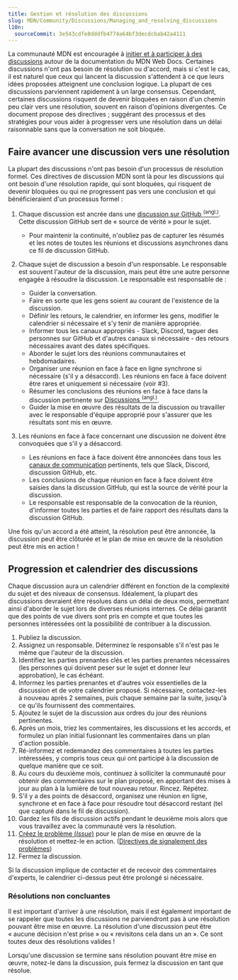 ```yaml
---
title: Gestion et résolution des discussions
slug: MDN/Community/Discussions/Managing_and_resolving_discussions
l10n:
  sourceCommit: 3e543cdfe8dddfb4774a64bf3decdcbab42a4111
---
```


La communauté MDN est encouragée à [initier et à participer à des discussions](/fr/docs/MDN/Community/Discussions) autour de la documentation du MDN Web Docs. Certaines discussions n'ont pas besoin de résolution ou d'accord, mais si c'est le cas, il est naturel que ceux qui lancent la discussion s'attendent à ce que leurs idées proposées atteignent une conclusion logique. La plupart de ces discussions parviennent rapidement à un large consensus. Cependant, certaines discussions risquent de devenir bloquées en raison d'un chemin peu clair vers une résolution, souvent en raison d'opinions divergentes. Ce document propose des directives&nbsp;; suggérant des processus et des stratégies pour vous aider à progresser vers une résolution dans un délai raisonnable sans que la conversation ne soit bloquée.

## Faire avancer une discussion vers une résolution

La plupart des discussions n'ont pas besoin d'un processus de résolution formel. Ces directives de discussion MDN sont là pour les discussions qui ont besoin d'une résolution rapide, qui sont bloquées, qui risquent de devenir bloquées ou qui ne progressent pas vers une conclusion et qui bénéficieraient d'un processus formel&nbsp;:

1. Chaque discussion est ancrée dans une [discussion sur GitHub <sup>(angl.)</sup>](https://github.com/orgs/mdn/discussions). Cette discussion GitHub sert de «&nbsp;source de vérité&nbsp;» pour le sujet.
   - Pour maintenir la continuité, n'oubliez pas de capturer les résumés et les notes de toutes les réunions et discussions asynchrones dans ce fil de discussion GitHub.

2. Chaque sujet de discussion a besoin d'un responsable. Le responsable est souvent l'auteur de la discussion, mais peut être une autre personne engagée à résoudre la discussion. Le responsable est responsable de&nbsp;:
   - Guider la conversation.
   - Faire en sorte que les gens soient au courant de l'existence de la discussion.
   - Définir les retours, le calendrier, en informer les gens, modifier le calendrier si nécessaire et s'y tenir de manière appropriée.
   - Informer tous les canaux appropriés - Slack, Discord, taguer des personnes sur GitHub et d'autres canaux si nécessaire - des retours nécessaires avant des dates spécifiques.
   - Aborder le sujet lors des réunions communautaires et hebdomadaires.
   - Organiser une réunion en face à face en ligne synchrone si nécessaire (s'il y a désaccord). Les réunions en face à face doivent être rares et uniquement si nécessaire (voir #3).
   - Résumer les conclusions des réunions en face à face dans la discussion pertinente sur [Discussions <sup>(angl.)</sup>](https://github.com/orgs/mdn/discussions).
   - Guider la mise en œuvre des résultats de la discussion ou travailler avec le responsable d'équipe approprié pour s'assurer que les résultats sont mis en œuvre.

3. Les réunions en face à face concernant une discussion ne doivent être convoquées que s'il y a désaccord.
   - Les réunions en face à face doivent être annoncées dans tous les [canaux de communication](/fr/docs/MDN/Community/Communication_channels) pertinents, tels que Slack, Discord, discussion GitHub, etc.
   - Les conclusions de chaque réunion en face à face doivent être saisies dans la discussion GitHub, qui est la source de vérité pour la discussion.
   - Le responsable est responsable de la convocation de la réunion, d'informer toutes les parties et de faire rapport des résultats dans la discussion GitHub.

Une fois qu'un accord a été atteint, la résolution peut être annoncée, la discussion peut être clôturée et le plan de mise en œuvre de la résolution peut être mis en action&nbsp;!

## Progression et calendrier des discussions

Chaque discussion aura un calendrier différent en fonction de la complexité du sujet et des niveaux de consensus. Idéalement, la plupart des discussions devraient être résolues dans un délai de deux mois, permettant ainsi d'aborder le sujet lors de diverses réunions internes. Ce délai garantit que des points de vue divers sont pris en compte et que toutes les personnes intéressées ont la possibilité de contribuer à la discussion.

1. Publiez la discussion.
2. Assignez un responsable. Déterminez le responsable s'il n'est pas le même que l'auteur de la discussion.
3. Identifiez les parties prenantes clés et les parties prenantes nécessaires (les personnes qui doivent peser sur le sujet et donner leur approbation), le cas échéant.
4. Informez les parties prenantes et d'autres voix essentielles de la discussion et de votre calendrier proposé. Si nécessaire, contactez-les à nouveau après 2 semaines, puis chaque semaine par la suite, jusqu'à ce qu'ils fournissent des commentaires.
5. Ajoutez le sujet de la discussion aux ordres du jour des réunions pertinentes.
6. Après un mois, triez les commentaires, les discussions et les accords, et formulez un plan initial fusionnant les commentaires dans un plan d'action possible.
7. Ré-informez et redemandez des commentaires à toutes les parties intéressées, y compris tous ceux qui ont participé à la discussion de quelque manière que ce soit.
8. Au cours du deuxième mois, continuez à solliciter la communauté pour obtenir des commentaires sur le plan proposé, en apportant des mises à jour au plan à la lumière de tout nouveau retour. Rincez. Répétez.
9. S'il y a des points de désaccord, organisez une réunion en ligne, synchrone et en face à face pour résoudre tout désaccord restant (tel que capturé dans le fil de discussion).
10. Gardez les fils de discussion actifs pendant le deuxième mois alors que vous travaillez avec la communauté vers la résolution.
11. [Créez le problème (_Issue_)](/fr/docs/MDN/Community/Issues) pour le plan de mise en œuvre de la résolution et mettez-le en action. ([Directives de signalement des problèmes](/fr/docs/MDN/Community/Issues#guidelines_for_reporting_an_issue))
12. Fermez la discussion.

Si la discussion implique de contacter et de recevoir des commentaires d'experts, le calendrier ci-dessus peut être prolongé si nécessaire.

### Résolutions non concluantes

Il est important d'arriver à une résolution, mais il est également important de se rappeler que toutes les discussions ne parviendront pas à une résolution pouvant être mise en œuvre. La résolution d'une discussion peut être «&nbsp;aucune décision n'est prise&nbsp;» ou «&nbsp;revisitons cela dans un an&nbsp;». Ce sont toutes deux des résolutions valides&nbsp;!

Lorsqu'une discussion se termine sans résolution pouvant être mise en œuvre, notez-le dans la discussion, puis fermez la discussion en tant que résolue.
